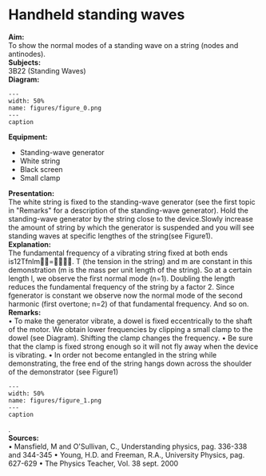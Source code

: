 # Handheld standing waves 
    
<b> Aim: </b>  
 To show the normal modes of a standing wave on a string (nodes and antinodes).    
<b> Subjects: </b>  
 3B22 (Standing Waves)   
<b> Diagram: </b>  
   
```{figure} figures/figure_0.png  
---  
width: 50%  
name: figures/figure_0.png  
---  
caption  
``` 
      
<b> Equipment: </b>  
 
 *  Standing-wave generator 
 *  White string 
 *  Black screen 
 *  Small clamp
     
<b> Presentation: </b>  
 The white string is fixed to the standing-wave generator (see the first topic in "Remarks" for a description of the standing-wave generator). Hold the standing-wave generator by the string close to the device.Slowly increase the amount of string by which the generator is suspended and you will see standing waves at specific lengthes of the string(see Figure1).    
<b> Explanation: </b>  
 The fundamental frequency of a vibrating string fixed at both ends is12Tfnlm=. T (the tension in the string) and m are constant in this demonstration (m is the mass per unit length of the string). So at a certain length l, we observe the first normal mode (n=1). Doubling the length reduces the fundamental frequency of the string by a factor 2. Since fgenerator is constant we observe now the normal mode of the second harmonic (first overtone; n=2) of that fundamental frequency. And so on.    
<b> Remarks: </b>  
 • To make the generator vibrate, a dowel is fixed eccentrically to the shaft of the motor. We obtain lower frequencies by clipping a small clamp to the dowel (see Diagram). Shifting the clamp changes the frequency. • Be sure that the clamp is fixed strong enough so it will not fly away when the device is vibrating. • In order not become entangled in the string while demonstrating, the free end of the string hangs down across the shoulder of the demonstrator (see Figure1)   
```{figure} figures/figure_1.png  
---  
width: 50%  
name: figures/figure_1.png  
---  
caption  
``` 
 .   
<b> Sources: </b>  
 • Mansfield, M and O'Sullivan, C., Understanding physics, pag. 336-338 and 344-345 • Young, H.D. and Freeman, R.A., University Physics, pag. 627-629    • The Physics Teacher, Vol. 38 sept. 2000  